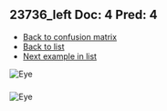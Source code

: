 ## 23736_left Doc: 4 Pred: 4
- [Back to confusion matrix](https://github.com/juliandewit/kaggle_retinopathy/blob/master/matrix.md)
- [Back to list](https://github.com/juliandewit/kaggle_retinopathy/blob/master/lists/44/list.md)
- [Next example in list](https://github.com/juliandewit/kaggle_retinopathy/blob/master/lists/44/23/23831_left.md)

![Eye](https://retinopaty.blob.core.windows.net/size1024/23736_left_4.jpeg)

### 

![Eye]()
